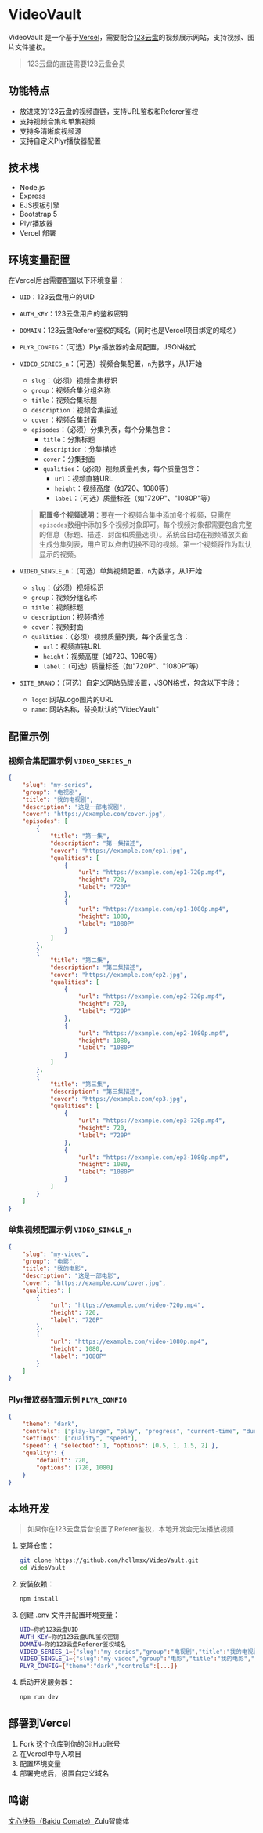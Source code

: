 # VideoVault

VideoVault 是一个基于[Vercel](https://vercel.com/home)，需要配合[123云盘](https://www.123pan.com/)的视频展示网站，支持视频、图片文件鉴权。

> 123云盘的直链需要123云盘会员

## 功能特点

- 放进来的123云盘的视频直链，支持URL鉴权和Referer鉴权
- 支持视频合集和单集视频
- 支持多清晰度视频源
- 支持自定义Plyr播放器配置

## 技术栈

- Node.js
- Express
- EJS模板引擎
- Bootstrap 5
- Plyr播放器
- Vercel 部署

## 环境变量配置

在Vercel后台需要配置以下环境变量：

- `UID`：123云盘用户的UID
- `AUTH_KEY`：123云盘用户的鉴权密钥
- `DOMAIN`：123云盘Referer鉴权的域名（同时也是Vercel项目绑定的域名）
- `PLYR_CONFIG`：（可选）Plyr播放器的全局配置，JSON格式
- `VIDEO_SERIES_n`：（可选）视频合集配置，`n`为数字，从1开始

  - `slug`：（必须）视频合集标识
  - `group`：视频合集分组名称
  - `title`：视频合集标题
  - `description`：视频合集描述
  - `cover`：视频合集封面
  - `episodes`：（必须）分集列表，每个分集包含：
    - `title`：分集标题
    - `description`：分集描述
    - `cover`：分集封面
    - `qualities`：（必须）视频质量列表，每个质量包含：
      - `url`：视频直链URL
      - `height`：视频高度（如720、1080等）
      - `label`：（可选）质量标签（如"720P"、"1080P"等）

  > **配置多个视频说明**：要在一个视频合集中添加多个视频，只需在 `episodes`数组中添加多个视频对象即可。每个视频对象都需要包含完整的信息（标题、描述、封面和质量选项）。系统会自动在视频播放页面生成分集列表，用户可以点击切换不同的视频。第一个视频将作为默认显示的视频。
  >
- `VIDEO_SINGLE_n`：（可选）单集视频配置，`n`为数字，从1开始

  - `slug`：（必须）视频标识
  - `group`：视频分组名称
  - `title`：视频标题
  - `description`：视频描述
  - `cover`：视频封面
  - `qualities`：（必须）视频质量列表，每个质量包含：
    - `url`：视频直链URL
    - `height`：视频高度（如720、1080等）
    - `label`：（可选）质量标签（如"720P"、"1080P"等）
- `SITE_BRAND`：（可选）自定义网站品牌设置，JSON格式，包含以下字段：

  - `logo`: 网站Logo图片的URL
  - `name`: 网站名称，替换默认的"VideoVault"

## 配置示例

### 视频合集配置示例 `VIDEO_SERIES_n`

```json
{
    "slug": "my-series",
    "group": "电视剧",
    "title": "我的电视剧",
    "description": "这是一部电视剧",
    "cover": "https://example.com/cover.jpg",
    "episodes": [
        {
            "title": "第一集",
            "description": "第一集描述",
            "cover": "https://example.com/ep1.jpg",
            "qualities": [
                {
                    "url": "https://example.com/ep1-720p.mp4",
                    "height": 720,
                    "label": "720P"
                },
                {
                    "url": "https://example.com/ep1-1080p.mp4",
                    "height": 1080,
                    "label": "1080P"
                }
            ]
        },
        {
            "title": "第二集",
            "description": "第二集描述",
            "cover": "https://example.com/ep2.jpg",
            "qualities": [
                {
                    "url": "https://example.com/ep2-720p.mp4",
                    "height": 720,
                    "label": "720P"
                },
                {
                    "url": "https://example.com/ep2-1080p.mp4",
                    "height": 1080,
                    "label": "1080P"
                }
            ]
        },
        {
            "title": "第三集",
            "description": "第三集描述",
            "cover": "https://example.com/ep3.jpg",
            "qualities": [
                {
                    "url": "https://example.com/ep3-720p.mp4",
                    "height": 720,
                    "label": "720P"
                },
                {
                    "url": "https://example.com/ep3-1080p.mp4",
                    "height": 1080,
                    "label": "1080P"
                }
            ]
        }
    ]
}
```

### 单集视频配置示例 `VIDEO_SINGLE_n`

```json
{
    "slug": "my-video",
    "group": "电影",
    "title": "我的电影",
    "description": "这是一部电影",
    "cover": "https://example.com/cover.jpg",
    "qualities": [
        {
            "url": "https://example.com/video-720p.mp4",
            "height": 720,
            "label": "720P"
        },
        {
            "url": "https://example.com/video-1080p.mp4",
            "height": 1080,
            "label": "1080P"
        }
    ]
}
```

### Plyr播放器配置示例 `PLYR_CONFIG`

```json
{
    "theme": "dark",
    "controls": ["play-large", "play", "progress", "current-time", "duration", "mute", "volume", "fullscreen"],
    "settings": ["quality", "speed"],
    "speed": { "selected": 1, "options": [0.5, 1, 1.5, 2] },
    "quality": {
        "default": 720,
        "options": [720, 1080]
    }
}
```

## 本地开发

> 如果你在123云盘后台设置了Referer鉴权，本地开发会无法播放视频

1. 克隆仓库：

   ```bash
   git clone https://github.com/hcllmsx/VideoVault.git
   cd VideoVault
   ```

2. 安装依赖：

   ```bash
   npm install
   ```

3. 创建 .env 文件并配置环境变量：

   ```bash
   UID=你的123云盘UID
   AUTH_KEY=你的123云盘URL鉴权密钥
   DOMAIN=你的123云盘Referer鉴权域名
   VIDEO_SERIES_1={"slug":"my-series","group":"电视剧","title":"我的电视剧","description":"这是一部电视剧","cover":"https://example.com/cover.jpg","episodes":[...]}
   VIDEO_SINGLE_1={"slug":"my-video","group":"电影","title":"我的电影","description":"这是一部电影","cover":"https://example.com/cover.jpg","qualities":[...]}
   PLYR_CONFIG={"theme":"dark","controls":[...]}
   ```

4. 启动开发服务器：

   ```bash
   npm run dev
   ```

## 部署到Vercel

1. Fork 这个仓库到你的GitHub账号
2. 在Vercel中导入项目
3. 配置环境变量
4. 部署完成后，设置自定义域名

## 鸣谢

[文心快码（Baidu Comate）](https://comate.baidu.com/zh)Zulu智能体
